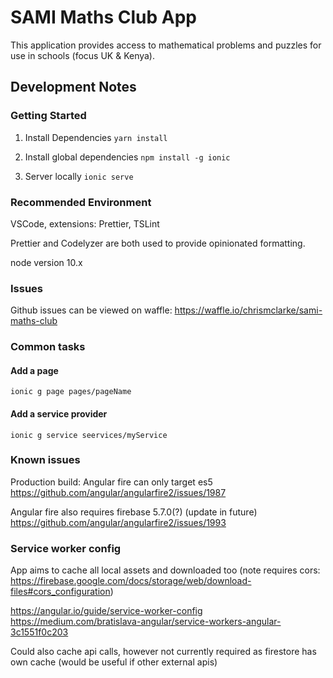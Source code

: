 # SAMI Maths Club App

This application provides access to mathematical problems and puzzles for use in schools (focus UK & Kenya).

## Development Notes

### Getting Started

1. Install Dependencies
   `yarn install`

2. Install global dependencies
   `npm install -g ionic`

3. Server locally
   `ionic serve`

### Recommended Environment

VSCode, extensions: Prettier, TSLint

Prettier and Codelyzer are both used to provide opinionated formatting.

node version 10.x

### Issues

Github issues can be viewed on waffle: https://waffle.io/chrismclarke/sami-maths-club

### Common tasks

#### Add a page

`ionic g page pages/pageName`

#### Add a service provider

`ionic g service seervices/myService`

### Known issues

Production build:
Angular fire can only target es5
https://github.com/angular/angularfire2/issues/1987

Angular fire also requires firebase 5.7.0(?) (update in future)
https://github.com/angular/angularfire2/issues/1993

### Service worker config

App aims to cache all local assets and downloaded too
(note requires cors: https://firebase.google.com/docs/storage/web/download-files#cors_configuration)

https://angular.io/guide/service-worker-config
https://medium.com/bratislava-angular/service-workers-angular-3c1551f0c203

Could also cache api calls, however not currently required as firestore has own cache
(would be useful if other external apis)
